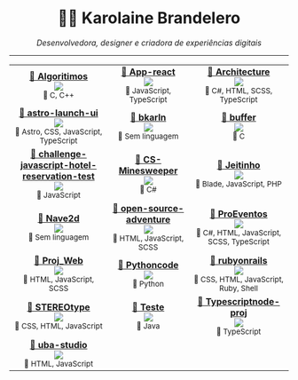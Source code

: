 <h1 align="center">👩‍💻 Karolaine Brandelero</h1>
<p align="center">
  <em>Desenvolvedora, designer e criadora de experiências digitais</em>
</p>

---
<!--COMMIT_SECTION_START-->
<!--COMMIT_SECTION_START-->
<!--COMMIT_SECTION_START-->
<div align="center">
<table>
<tr>
<td align="center">
<strong><a href="https://github.com/bkarln/Algoritimos" target="_blank">📁 Algoritimos</a></strong><br/>
<img src="https://img.shields.io/badge/Commits-6-blue?style=for-the-badge"/><br/>
<sub>🧠 C, C++</sub>
</td>
<td align="center">
<strong><a href="https://github.com/bkarln/App-react" target="_blank">📁 App-react</a></strong><br/>
<img src="https://img.shields.io/badge/Commits-1-blue?style=for-the-badge"/><br/>
<sub>🧠 JavaScript, TypeScript</sub>
</td>
<td align="center">
<strong><a href="https://github.com/bkarln/Architecture" target="_blank">📁 Architecture</a></strong><br/>
<img src="https://img.shields.io/badge/Commits-2-blue?style=for-the-badge"/><br/>
<sub>🧠 C#, HTML, SCSS, TypeScript</sub>
</td>
</tr>
<tr>
<td align="center">
<strong><a href="https://github.com/bkarln/astro-launch-ui" target="_blank">📁 astro-launch-ui</a></strong><br/>
<img src="https://img.shields.io/badge/Commits-27-blue?style=for-the-badge"/><br/>
<sub>🧠 Astro, CSS, JavaScript, TypeScript</sub>
</td>
<td align="center">
<strong><a href="https://github.com/bkarln/bkarln" target="_blank">📁 bkarln</a></strong><br/>
<img src="https://img.shields.io/badge/Commits-51-blue?style=for-the-badge"/><br/>
<sub>🧠 Sem linguagem</sub>
</td>
<td align="center">
<strong><a href="https://github.com/bkarln/buffer" target="_blank">📁 buffer</a></strong><br/>
<img src="https://img.shields.io/badge/Commits-1-blue?style=for-the-badge"/><br/>
<sub>🧠 C</sub>
</td>
</tr>
<tr>
<td align="center">
<strong><a href="https://github.com/bkarln/challenge-javascript-hotel-reservation-test" target="_blank">📁 challenge-javascript-hotel-reservation-test</a></strong><br/>
<img src="https://img.shields.io/badge/Commits-10-blue?style=for-the-badge"/><br/>
<sub>🧠 JavaScript</sub>
</td>
<td align="center">
<strong><a href="https://github.com/bkarln/CS-Minesweeper" target="_blank">📁 CS-Minesweeper</a></strong><br/>
<img src="https://img.shields.io/badge/Commits-9-blue?style=for-the-badge"/><br/>
<sub>🧠 C#</sub>
</td>
<td align="center">
<strong><a href="https://github.com/bkarln/Jeitinho" target="_blank">📁 Jeitinho</a></strong><br/>
<img src="https://img.shields.io/badge/Commits-2-blue?style=for-the-badge"/><br/>
<sub>🧠 Blade, JavaScript, PHP</sub>
</td>
</tr>
<tr>
<td align="center">
<strong><a href="https://github.com/bkarln/Nave2d" target="_blank">📁 Nave2d</a></strong><br/>
<img src="https://img.shields.io/badge/Commits-1-blue?style=for-the-badge"/><br/>
<sub>🧠 Sem linguagem</sub>
</td>
<td align="center">
<strong><a href="https://github.com/bkarln/open-source-adventure" target="_blank">📁 open-source-adventure</a></strong><br/>
<img src="https://img.shields.io/badge/Commits-141-blue?style=for-the-badge"/><br/>
<sub>🧠 HTML, JavaScript, SCSS</sub>
</td>
<td align="center">
<strong><a href="https://github.com/bkarln/ProEventos" target="_blank">📁 ProEventos</a></strong><br/>
<img src="https://img.shields.io/badge/Commits-3-blue?style=for-the-badge"/><br/>
<sub>🧠 C#, HTML, JavaScript, SCSS, TypeScript</sub>
</td>
</tr>
<tr>
<td align="center">
<strong><a href="https://github.com/bkarln/Proj_Web" target="_blank">📁 Proj_Web</a></strong><br/>
<img src="https://img.shields.io/badge/Commits-4-blue?style=for-the-badge"/><br/>
<sub>🧠 HTML, JavaScript, SCSS</sub>
</td>
<td align="center">
<strong><a href="https://github.com/bkarln/Pythoncode" target="_blank">📁 Pythoncode</a></strong><br/>
<img src="https://img.shields.io/badge/Commits-1-blue?style=for-the-badge"/><br/>
<sub>🧠 Python</sub>
</td>
<td align="center">
<strong><a href="https://github.com/bkarln/rubyonrails" target="_blank">📁 rubyonrails</a></strong><br/>
<img src="https://img.shields.io/badge/Commits-1-blue?style=for-the-badge"/><br/>
<sub>🧠 CSS, HTML, JavaScript, Ruby, Shell</sub>
</td>
</tr>
<tr>
<td align="center">
<strong><a href="https://github.com/bkarln/STEREOtype" target="_blank">📁 STEREOtype</a></strong><br/>
<img src="https://img.shields.io/badge/Commits-24-blue?style=for-the-badge"/><br/>
<sub>🧠 CSS, HTML, JavaScript</sub>
</td>
<td align="center">
<strong><a href="https://github.com/bkarln/Teste" target="_blank">📁 Teste</a></strong><br/>
<img src="https://img.shields.io/badge/Commits-4-blue?style=for-the-badge"/><br/>
<sub>🧠 Java</sub>
</td>
<td align="center">
<strong><a href="https://github.com/bkarln/Typescriptnode-proj" target="_blank">📁 Typescriptnode-proj</a></strong><br/>
<img src="https://img.shields.io/badge/Commits-1-blue?style=for-the-badge"/><br/>
<sub>🧠 TypeScript</sub>
</td>
</tr>
<tr>
<td align="center">
<strong><a href="https://github.com/bkarln/uba-studio" target="_blank">📁 uba-studio</a></strong><br/>
<img src="https://img.shields.io/badge/Commits-11-blue?style=for-the-badge"/><br/>
<sub>🧠 HTML, JavaScript</sub>
</td>
</tr>
</table>
</div>
<!--COMMIT_SECTION_END-->
<!--COMMIT_SECTION_END-->
<!--COMMIT_SECTION_START-->
<!--COMMIT_SECTION_START-->
<!--COMMIT_SECTION_START-->
<!--COMMIT_SECTION_START-->
<!--COMMIT_SECTION_START-->
<!--COMMIT_SECTION_START-->
<!--COMMIT_SECTION_START-->
<!--COMMIT_SECTION_START-->
<!--COMMIT_SECTION_START-->
<!--COMMIT_SECTION_START-->
<!--COMMIT_SECTION_START-->
<!--COMMIT_SECTION_START-->
